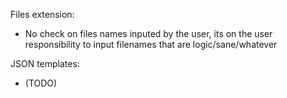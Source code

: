 Files extension: 
- No check on files names inputed by the user, its on the user responsibility to input filenames that are logic/sane/whatever

JSON templates:
- (TODO) 